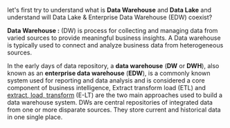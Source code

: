 
let's first try to understand what is **Data Warehouse** and **Data Lake** and understand will Data Lake & Enterprise Data Warehouse (EDW) coexist?

**Data Warehouse :** (DW) is process for collecting and managing data from varied sources to provide meaningful business insights. A Data warehouse is typically used to connect and analyze business data from heterogeneous sources.

In the early days of data repository, a **data warehouse** (**DW** or **DWH**), also known as an **enterprise data  warehouse** (**EDW**), is a commonly known system used for reporting and data analysis and is considered a core component of business intelligence, Extract transform load (ETL) and [extract, load, transform](https://en.wikipedia.org/wiki/Extract,_load,_transform) (E-LT) are the two main approaches used to build a data warehouse system. DWs are central repositories of integrated data from one or more disparate sources. They store current and historical data in one single place.
<!--stackedit_data:
eyJoaXN0b3J5IjpbMTUyNDM0NzkyOCwtMjA1Mzc1NDYyNywtMj
A5NjIzODk4LC04MDQ1NTkxMTYsNTk4NTgwOTE2LC02MDMyMDQ5
NDMsMzA5MTk0MDIzLDk2OTI2Njc0NCwxODM3NzQ0NzgwLC0xNz
cyMjI1NzA0LC0xNjk0MDgyNTYsLTE2MjA2NjczMjQsLTIwMjY3
OTU3MTMsLTE2ODk5MDg5NTIsNDgyNzYzMjAsMTE4MTMxNjQxLC
0xOTI3MjU3ODcwLDE2MTExMDQxMDUsLTExNDMxNzYwNjYsMTc1
MjMzMDk1NV19
-->